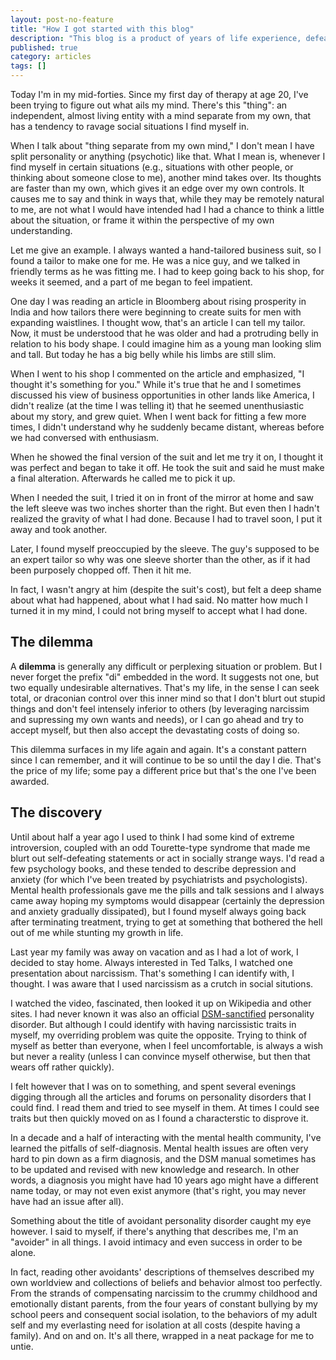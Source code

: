 ```yaml
---
layout: post-no-feature
title: "How I got started with this blog"
description: "This blog is a product of years of life experience, defeats and pain. But it started with a simple disovery. "
published: true
category: articles
tags: []
---
```


Today I'm in my mid-forties.  Since my first day of therapy at age 20, I've been trying to figure out what ails my mind. There's this "thing": an independent, almost living entity with a mind separate from my own, that has a tendency to ravage social situations I find myself in.

When I talk about "thing separate from my own mind," I don't mean I have split personality or anything (psychotic) like that. What I mean is, whenever I find myself in certain situations (e.g., situations with other people, or thinking about someone close to me), another mind takes over. Its thoughts are faster than my own, which gives it an edge over my own controls. It causes me to say and think in ways that, while they may be remotely natural to me, are not what I would have intended had I had a chance to think a little about the situation, or frame it within the perspective of my own understanding.

Let me give an example. I always wanted a hand-tailored business suit, so I found a tailor to make one for me. He was a nice guy, and we talked in friendly terms as he was fitting me. I had to keep going back to his shop, for weeks it seemed, and a part of me began to feel impatient.

One day I was reading an article in Bloomberg about rising prosperity in India and how tailors there were beginning to create suits for men with expanding waistlines. I thought wow, that's an article I can tell my tailor. Now, it must be understood that he was older and had a protruding belly in relation to his body shape. I could imagine him as a young man looking slim and tall. But today he has a big belly while his limbs are still slim.

When I went to his shop I commented on the article and emphasized, "I thought it's something for you." While it's true that he and I sometimes discussed his view of business opportunities in other lands like America, I didn't realize (at the time I was telling it) that he seemed unenthusiastic about my story, and grew quiet. When I went back for fitting a few more times, I didn't understand why he suddenly became distant, whereas before we had conversed with enthusiasm.

When he showed the final version of the suit and let me try it on, I thought it was perfect and began to take it off. He took the suit and said he must make a final alteration. Afterwards he called me to pick it up.

When I needed the suit, I tried it on in front of the mirror at home and saw the left sleeve was two inches shorter than the right. But even then I hadn't realized the gravity of what I had done. Because I had to travel soon, I put it away and took another.

Later, I found myself preoccupied by the sleeve. The guy's supposed to be an expert tailor so why was one sleeve shorter than the other, as if it had been purposely chopped off. Then it hit me.

In fact, I wasn't angry at him (despite the suit's cost), but felt a deep shame about what had happened, about what I had said. No matter how much I turned it in my mind, I could not bring myself to accept what I had done.

## The dilemma

A **dilemma** is generally any difficult or perplexing situation or problem. But I never forget the prefix "di" embedded in the word. It suggests not one, but two equally undesirable alternatives. That's my life, in the sense I can seek total, or draconian control over this inner mind so that I don't blurt out stupid things and don't feel intensely inferior to others (by leveraging narcissim and supressing my own wants and needs), or I can go ahead and try to accept myself, but then also accept the devastating costs of doing so.

This dilemma surfaces in my life again and again. It's a constant pattern since I can remember, and it will continue to be so until the day I die. That's the price of my life; some pay a different price but that's the one I've been awarded.

## The discovery

Until about half a year ago I used to think I had some kind of extreme introversion, coupled with an odd Tourette-type syndrome that made me blurt out self-defeating statements or act in socially strange ways. I'd read a few psychology books, and these tended to describe depression and anxiety (for which I've been treated by psychiatrists and psychologists). Mental health professionals gave me the pills and talk sessions and I always came away hoping my symptoms would disappear (certainly the depression and anxiety gradually dissipated), but I found myself always going back after terminating treatment, trying to get at something that bothered the hell out of me while stunting my growth in life.

Last year my family was away on vacation and as I had a lot of work, I decided to stay home. Always interested in Ted Talks, I watched one presentation about narcissism. That's something I can identify with, I thought. I was aware that I used narcissism as a crutch in social situtions.

I watched the video, fascinated, then looked it up on Wikipedia and other sites. I had never known it was also an official [DSM-sanctified](http://www.dsm5.org/psychiatrists/practice/dsm) personality disorder. But although I could identify with having narcissistic traits in myself, my overriding problem was quite the opposite. Trying to think of myself as better than everyone, when I feel uncomfortable, is always a wish but never a reality (unless I can convince myself otherwise, but then that wears off rather quickly).

I felt however that I was on to something, and spent several evenings digging through all the articles and forums on personality disorders that I could find. I read them and tried to see myself in them. At times I could see traits but then quickly moved on as I found a characterstic to disprove it.

In a decade and a half of interacting with the mental health community, I've learned the pitfalls of self-diagnosis. Mental health issues are often very hard to pin down as a firm diagnosis, and the DSM manual sometimes has to be updated and revised with new knowledge and research. In other words, a diagnosis you might have had 10 years ago might have a different name today, or may not even exist anymore (that's right, you may never have had an issue after all).

Something about the title of avoidant personality disorder caught my eye however. I said to myself, if there's anything that describes me, I'm an "avoider" in all things. I avoid intimacy and even success in order to be alone.

In fact, reading other avoidants' descriptions of themselves described my own worldview and collections of beliefs and behavior almost too perfectly. From the strands of compensating narcissim to the crummy childhood and emotionally distant parents, from the four years of constant bullying by my school peers and consequent social isolation, to the behaviors of my adult self and my everlasting need for isolation at all costs (despite having a family). And on and on. It's all there, wrapped in a neat package for me to untie.
